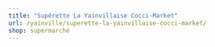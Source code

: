 ```yaml
---
title: "Supérette La Yainvillaise Cocci-Market"
url: /yainville/superette-la-yainvillaise-cocci-market/
shop: supermarché
---
```

